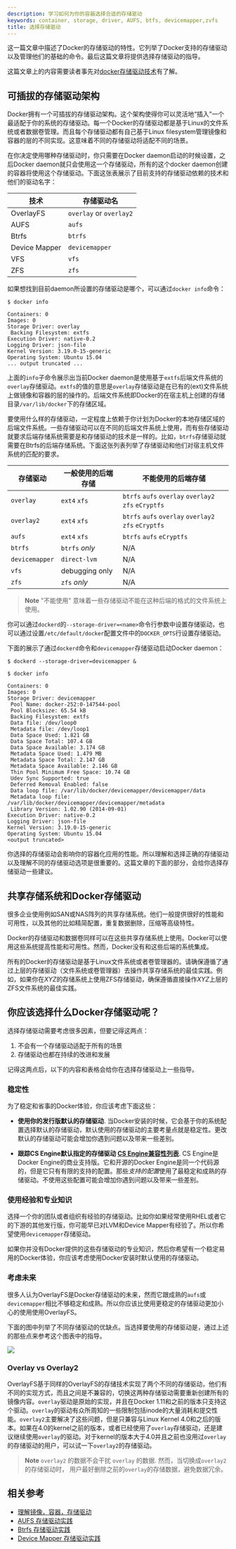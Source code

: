 ```yaml
---
description: 学习如何为你的容器选择合适的存储驱动  
keywords: container, storage, driver, AUFS, btfs, devicemapper,zvfs
title: 选择存储驱动  
---
```


这一篇文章中描述了Docker的存储驱动的特性。它列举了Docker支持的存储驱动以及管理他们的基础的命令。最后这篇文章将提供选择存储驱动的指导。

这篇文章上的内容需要读者事先对[docker存储驱动技术](imagesandcontainers.md)有了解。

## 可插拔的存储驱动架构

Docker拥有一个可插拔的存储驱动架构。这个架构使得你可以灵活地“插入”一个最适配于你的系统的存储驱动。每一个Docker的存储驱动都是基于Linux的文件系统或者数据卷管理。而且每个存储驱动都有自己基于Linux filesystem管理镜像和容器的层的不同实现。这意味着不同的存储驱动将适配不同的场景。

在你决定使用哪种存储驱动时，你只需要在Docker daemon启动的时候设置，之后Docker daemon就只会使用这一个存储驱动，所有的这个docker daemon创建的容器将使用这个存储驱动。下面这张表展示了目前支持的存储驱动依赖的技术和他们的驱动名字：

|技术    |存储驱动名    |
|--------------|-----------------------|
|OverlayFS     |`overlay` or `overlay2`|
|AUFS          |`aufs`                 |
|Btrfs         |`btrfs`                |
|Device Mapper |`devicemapper`         |
|VFS           |`vfs`                  |
|ZFS           |`zfs`                  |

如果想找到目前daemon所设置的存储驱动是哪个，可以通过`docker info`命令：

    $ docker info

    Containers: 0
    Images: 0
    Storage Driver: overlay
     Backing Filesystem: extfs
    Execution Driver: native-0.2
    Logging Driver: json-file
    Kernel Version: 3.19.0-15-generic
    Operating System: Ubuntu 15.04
    ... output truncated ...

上面的`info`子命令展示出当前Docker daemon是使用基于`extfs`后端文件系统的`overlay`存储驱动。`extfs`的值的意思是`overlay`存储驱动是在已有的(ext)文件系统上做镜像和容器的层的操作的。后端文件系统即Docker的在宿主机上创建的存储目录`/var/lib/docker`下的存储区域。

要使用什么样的存储驱动，一定程度上依赖于你计划为Docker的本地存储区域的后端文件系统。一些存储驱动可以在不同的后端文件系统上使用，而有些存储驱动就要求后端存储系统需要是和存储驱动的技术是一样的。比如，`btrfs`存储驱动就需要在Btrfs的后端存储系统。下面这张列表列举了存储驱动和他们对宿主机文件系统的匹配的要求。

|存储驱动 |一般使用的后端存储 |不能使用的后端存储                                         |
|---------------|-----------------|----------------------------------------------------|
|`overlay`      |`ext4` `xfs`     |`btrfs` `aufs` `overlay` `overlay2` `zfs` `eCryptfs`|
|`overlay2`     |`ext4` `xfs`     |`btrfs` `aufs` `overlay` `overlay2` `zfs` `eCryptfs`|
|`aufs`         |`ext4` `xfs`     |`btrfs` `aufs` `eCryptfs`                           |
|`btrfs`        |`btrfs` _only_   |   N/A                                              |
|`devicemapper` |`direct-lvm`     |   N/A                                              |
|`vfs`          |debugging only   |   N/A                                              |
|`zfs`          |`zfs` _only_     |   N/A                                              |


> **Note**
> "不能使用" 意味着一些存储驱动不能在这种后端的格式的文件系统上使用。

你可以通过`dockerd`的`--storage-driver=<name>`命令行参数中设置存储驱动，也可以通过设置`/etc/default/docker`配置文件中的`DOCKER_OPTS`行设置存储驱动。

下面的展示了通过`dockerd`命令和`devicemapper`存储驱动启动Docker daemon：

    $ dockerd --storage-driver=devicemapper &

    $ docker info

    Containers: 0
    Images: 0
    Storage Driver: devicemapper
     Pool Name: docker-252:0-147544-pool
     Pool Blocksize: 65.54 kB
     Backing Filesystem: extfs
     Data file: /dev/loop0
     Metadata file: /dev/loop1
     Data Space Used: 1.821 GB
     Data Space Total: 107.4 GB
     Data Space Available: 3.174 GB
     Metadata Space Used: 1.479 MB
     Metadata Space Total: 2.147 GB
     Metadata Space Available: 2.146 GB
     Thin Pool Minimum Free Space: 10.74 GB
     Udev Sync Supported: true
     Deferred Removal Enabled: false
     Data loop file: /var/lib/docker/devicemapper/devicemapper/data
     Metadata loop file: /var/lib/docker/devicemapper/devicemapper/metadata
     Library Version: 1.02.90 (2014-09-01)
    Execution Driver: native-0.2
    Logging Driver: json-file
    Kernel Version: 3.19.0-15-generic
    Operating System: Ubuntu 15.04
    <output truncated>

你选择的存储驱动会影响你的容器化应用的性能。所以理解和选择正确的存储驱动以及理解不同的存储驱动选项是很重要的。这篇文章的下面的部分，会给你选择存储驱动一些建议。

## 共享存储系统和Docker存储驱动

很多企业使用例如SAN或NAS阵列的共享存储系统。他们一般提供很好的性能和可用性，以及其他的比如精简配置，重复数据删除，压缩等高级特性。

Docker的存储驱动和数据卷同样可以在这些共享存储系统上使用。Docker可以使用这些系统提高性能和可用性。然而，Docker没有和这些后端的系统集成。

所有的Docker的存储驱动是基于Linux文件系统或者卷管理器的。请确保遵循了通过上层的存储驱动（文件系统或卷管理器）去操作共享存储系统的最佳实践。例如，如果你在*XYZ*的存储系统上使用ZFS存储驱动，确保遵循直接操作*XYZ*上层的ZFS文件系统的最佳实践。

## 你应该选择什么Docker存储驱动呢？

选择存储驱动需要考虑很多因素，但要记得这两点：

1. 不会有一个存储驱动适配于所有的场景
2. 存储驱动也都在持续的改进和发展

记得这两点后，以下的内容和表格会给你在选择存储驱动上一些指导。

### 稳定性
为了稳定和省事的Docker体验，你应该考虑下面这些：

- **使用你的发行版默认的存储驱动**. 当Docker安装的时候，它会基于你的系统配置选择默认的存储驱动，默认使用的存储驱动的主要考量点就是稳定性。更改默认的存储驱动可能会增加你遇到问题以及带来一些差别。

- **跟踪CS Engine默认指定的存储驱动
[CS Engine兼容性列表](https://success.docker.com/Help/Compatibility_Matrix)**. CS Engine是Docker Engine的商业支持版。它和开源的Docker Engine是同一个代码源的，但是它只有有限的支持的配置。那些*支持的配置*使用了最稳定和成熟的存储驱动。不使用这些配置可能会增加你遇到问题以及带来一些差别。

### 使用经验和专业知识

选择一个你的团队或者组织有经验的存储驱动。比如你如果经常使用RHEL或者它的下游的其他发行版，你可能早已对LVM和Device Mapper有经验了。所以你希望使用`devicemapper`存储驱动。

如果你并没有Docker提供的这些存储驱动的专业知识，然后你希望有一个稳定易用的Docker体验，你应该考虑使用Docker安装时默认使用的存储驱动。

### 考虑未来

很多人认为OverlayFS是Docker存储驱动的未来，然而它跟成熟的`aufs`或`devicemapper`相比不够稳定和成熟。所以你应该比使用更稳定的存储驱动更加小心的使用使用OverlayFS。

下面的图中列举了不同存储驱动的优缺点。当选择要使用的存储驱动是，通过上述的那些点来参考这个图表中的指导。

![](images/driver-pros-cons.png)

### Overlay vs Overlay2

OverlayFS基于同样的OverlayFS的存储技术实现了两个不同的存储驱动，他们有不同的实现方式，而且之间是不兼容的，切换这两种存储驱动需要重新创建所有的镜像内容。`overlay`驱动是原始的实现，并且在Docker 1.11和之前的版本只支持这个驱动。`overlay`的驱动有众所周知的一些限制包括inode的大量消耗和提交性能。`overlay2`主要解决了这些问题，但是只兼容与Linux Kernel 4.0和之后的版本。如果在4.0的kernel之前的版本，或者已经使用了`overlay`存储驱动，还是建议继续使用`overlay`的驱动。对于kernel的版本大于4.0并且之前也没用过`overlay`的存储驱动的用户，可以试一下`overlay2`的存储驱动。

> **Note**
> `overlay2` 的数据不会干扰 `overlay` 的数据. 然而，当切换成`overlay2`的存储驱动时，
> 用户最好删除之前的`overlay`的存储数据，避免数据冗余。

## 相关参考

* [理解镜像，容器，存储驱动](imagesandcontainers.md)
* [AUFS 存储驱动实践](aufs-driver.md)
* [Btrfs 存储驱动实践](btrfs-driver.md)
* [Device Mapper 存储驱动实践](device-mapper-driver.md)
